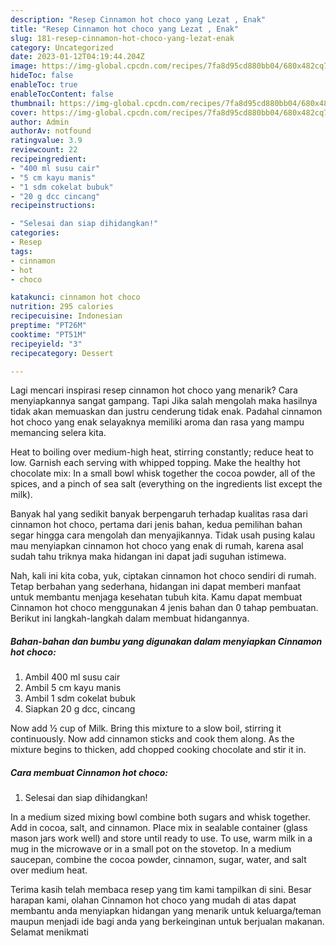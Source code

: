 ```yaml
---
description: "Resep Cinnamon hot choco yang Lezat , Enak"
title: "Resep Cinnamon hot choco yang Lezat , Enak"
slug: 181-resep-cinnamon-hot-choco-yang-lezat-enak
category: Uncategorized
date: 2023-01-12T04:19:44.204Z
image: https://img-global.cpcdn.com/recipes/7fa8d95cd880bb04/680x482cq70/cinnamon-hot-choco-foto-resep-utama.jpg
hideToc: false
enableToc: true
enableTocContent: false
thumbnail: https://img-global.cpcdn.com/recipes/7fa8d95cd880bb04/680x482cq70/cinnamon-hot-choco-foto-resep-utama.jpg
cover: https://img-global.cpcdn.com/recipes/7fa8d95cd880bb04/680x482cq70/cinnamon-hot-choco-foto-resep-utama.jpg
author: Admin
authorAv: notfound
ratingvalue: 3.9
reviewcount: 22
recipeingredient:
- "400 ml susu cair"
- "5 cm kayu manis"
- "1 sdm cokelat bubuk"
- "20 g dcc cincang"
recipeinstructions:

- "Selesai dan siap dihidangkan!"
categories:
- Resep
tags:
- cinnamon
- hot
- choco

katakunci: cinnamon hot choco 
nutrition: 295 calories
recipecuisine: Indonesian
preptime: "PT26M"
cooktime: "PT51M"
recipeyield: "3"
recipecategory: Dessert

---
```



Lagi mencari inspirasi resep cinnamon hot choco yang menarik? Cara menyiapkannya sangat gampang. Tapi Jika salah mengolah maka hasilnya tidak akan memuaskan dan justru cenderung tidak enak. Padahal cinnamon hot choco yang enak selayaknya memiliki aroma dan rasa yang mampu memancing selera kita.


Heat to boiling over medium-high heat, stirring constantly; reduce heat to low. Garnish each serving with whipped topping. Make the healthy hot chocolate mix: In a small bowl whisk together the cocoa powder, all of the spices, and a pinch of sea salt (everything on the ingredients list except the milk).

Banyak hal yang sedikit banyak berpengaruh terhadap kualitas rasa dari cinnamon hot choco, pertama dari jenis bahan, kedua pemilihan bahan segar hingga cara mengolah dan menyajikannya. Tidak usah pusing kalau mau menyiapkan cinnamon hot choco yang enak di rumah, karena asal sudah tahu triknya maka hidangan ini dapat jadi suguhan istimewa.


Nah, kali ini kita coba, yuk, ciptakan cinnamon hot choco sendiri di rumah. Tetap berbahan yang sederhana, hidangan ini dapat memberi manfaat untuk membantu menjaga kesehatan tubuh kita. Kamu dapat membuat Cinnamon hot choco menggunakan 4 jenis bahan dan 0 tahap pembuatan. Berikut ini langkah-langkah dalam membuat hidangannya.

<!--inarticleads1-->

##### Bahan-bahan dan bumbu yang digunakan dalam menyiapkan Cinnamon hot choco:

1. Ambil 400 ml susu cair
1. Ambil 5 cm kayu manis
1. Ambil 1 sdm cokelat bubuk
1. Siapkan 20 g dcc, cincang


Now add ½ cup of Milk. Bring this mixture to a slow boil, stirring it continuously. Now add cinnamon sticks and cook them along. As the mixture begins to thicken, add chopped cooking chocolate and stir it in. 

<!--inarticleads2-->

##### Cara membuat Cinnamon hot choco:


1. Selesai dan siap dihidangkan!

In a medium sized mixing bowl combine both sugars and whisk together. Add in cocoa, salt, and cinnamon. Place mix in sealable container (glass mason jars work well) and store until ready to use. To use, warm milk in a mug in the microwave or in a small pot on the stovetop. In a medium saucepan, combine the cocoa powder, cinnamon, sugar, water, and salt over medium heat. 

Terima kasih telah membaca resep yang tim kami tampilkan di sini. Besar harapan kami, olahan Cinnamon hot choco yang mudah di atas dapat membantu anda menyiapkan hidangan yang menarik untuk keluarga/teman maupun menjadi ide bagi anda yang berkeinginan untuk berjualan makanan. Selamat menikmati
